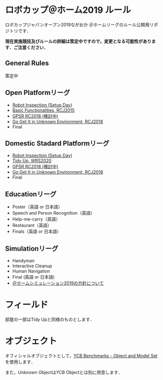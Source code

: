 # ロボカップ＠ホーム2019 ルール
ロボカップジャパンオープン2019ながおか ＠ホームリーグのルール公開用リポジトリです．

**現在実施競技及びルールの詳細は策定中ですので，変更となる可能性があります．ご注意ください．**

## General Rules
策定中

## Open Platformリーグ
- [Robot Inspection (Setup Day)](robotinspection.md)
- [Basic Functionalities, RCJ2015](basicfunctionalities.md)
- [GPSR RC2018 (検討中)](gpsr.md)
- [Go Get It in Unknown Environment, RCJ2018](gogetit.md)
- Final

## Domestic Stadard Platformリーグ
- [Robot Inspection (Setup Day)](robotinspection.md)
- [Tidy Up, WRS2020](tidyup.md)
- [GPSR RC2018 (検討中)](gpsr.md)
- [Go Get It in Unknown Environment, RCJ2018](gogetit.md)
- Final

## Educationリーグ
- Poster（英語 or 日本語）
- Speech and Person Recognition（英語）
- Help-me-carry（英語）
- Restaurant（英語）
- Finals（英語 or 日本語）

## Simulationリーグ
- Handyman
- Interactive Cleanup
- Human Navigation 
- Final (英語 or 日本語)
- [＠ホームシミュレーション2019の方針について](athome_simulation.md)

# フィールド
部屋の一部はTidy Upと同様のものとします．

# オブジェクト
オフィシャルオブジェクトとして，[YCB Benchmarks - Object and Model Set](http://www.ycbbenchmarks.com/object-set/)を使用します．

また，Unknown ObjectはYCB Objectとは別に用意します．